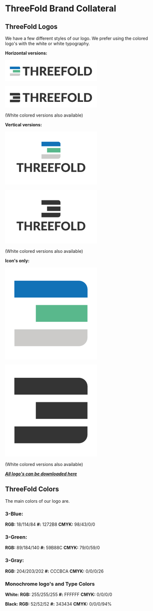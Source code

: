 # ThreeFold Brand Collateral

## ThreeFold Logos

We have a few different styles of our logo.
We prefer using the colored logo's with the white or white typography.

**Horizontal versions:**

![](img/horizontal_color_gray.jpg)

![](img/horizontal_all_gray.jpg)

(White colored versions also available)

**Vertical versions:**

![](img/vertical_color_gray.jpg)

![](img/vertical_all_gray.jpg)

(White colored versions also available)

**Icon's only:**

![](img/icon_color.jpg)

![](img/icon_all_gray.jpg)

(White colored versions also available)


[***All logo's can be downloaded here***](https://drive.google.com/drive/folders/1C3olGDE1aTGpvS069OOoqt9bNyff3EBt?usp=sharing)
## ThreeFold Colors

The main colors of our logo are.

### 3-Blue:
**RGB:** 18/114/84
**#:** 1272B8
**CMYK:** 98/43/0/0

### 3-Green:
**RGB:** 89/184/140
**#:** 59B88C
**CMYK:** 79/0/59/0

### 3-Gray:
**RGB:** 204/203/202
**#:** CCCBCA
**CMYK:** 0/0/0/26

### Monochrome logo's and Type Colors
**White:**
**RGB:** 255/255/255
**#:** FFFFFF
**CMYK:** 0/0/0/0

**Black:**
**RGB:** 52/52/52
**#:** 343434
**CMYK:** 0/0/0/94%